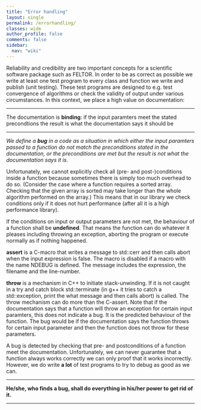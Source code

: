 ```yaml
---
title: "Error handling"
layout: single
permalink: /errorhandling/
classes: wide
author_profile: false
comments: false
sidebar:
  nav: "wiki"
---
```





Reliability and credibility are two important concepts for a scientific
software package such as FELTOR. In order to be as correct as possible we 
write at least one test program to every class and function we
write and publish (unit testing). These test programs are designed to
e.g. test convergence of algorithms or check the validity of output
under various circumstances. In this context, we place a high value on documentation:

---
The documentation is **binding**: if the input paramters meet the stated precondtions the result is what the documentation says it should be

---

_We define a **bug** in a code as a situation in which either the input paramters passed to a_
_function do not match the preconditions stated in the documentation, or_
_the preconditions are met but the result is not what the documentation says it is._



Unfortunately, we cannot explicitly check all (pre- and post-)conditions inside a
function because sometimes there is simply too much overhead to do so. 
(Consider the case where a function requires a sorted array. 
Checking that the given array is sorted may take longer than the whole algorithm performed on the array.)
This means that in our library we check 
conditions only if it does not hurt performance (after all it is a high performance library). 

If the conditions on input or output parameters are not met, 
the behaviour of a function shall be **undefined**. 
That means the function can do whatever it pleases 
including throwing an exception, aborting the program or execute normally as if nothing happened. 

**assert** is a C-macro that writes a message to std::cerr and then calls abort when the input expression is false.
The macro is disabled if a macro with the name NDEBUG is defined. The message  includes the expression, the filename and the line-number. 

**throw** is a mechanism in C++ to initiate stack-unwinding. 
If it is not caught in a try and catch block std::terminate (in g++ it tries to catch a std::exception, 
print the what message and then calls abort) is called. The throw mechanism can do more than the C-assert. 
Note that if the documentation says that a function will throw an exception for certain input paramters, 
this does not indicate a bug. It is the predicted behaviour of the function. 
The bug would be if the documentation says the function throws for certain 
input parameter and then the function does not throw for these parameters. 

A bug is detected by checking that pre- and postconditions of a function 
meet the documentation. Unfortunately, we can never guarantee that a 
function always works correctly we can only proof that it works incorrectly. 
However, we do write **a lot** of test programs to try to debug as good as we can.

---
**He/she, who finds a bug, shall do everything in his/her power to get rid of it.**

---
